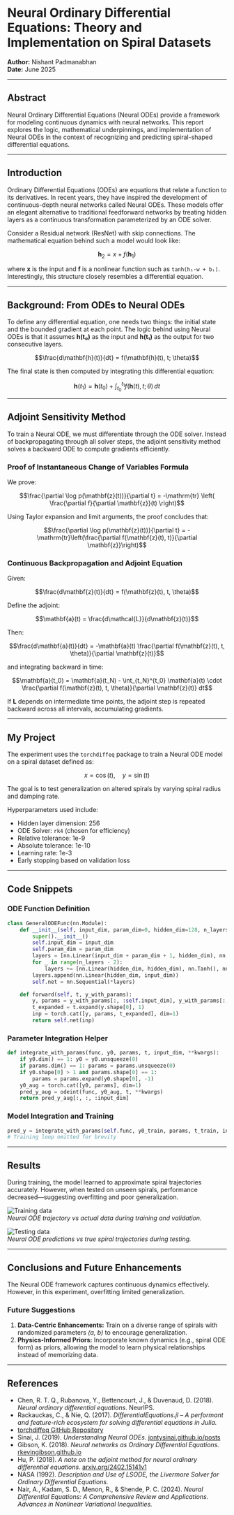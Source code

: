 # Neural Ordinary Differential Equations: Theory and Implementation on Spiral Datasets

**Author:** Nishant Padmanabhan  
**Date:** June 2025

---

## Abstract
Neural Ordinary Differential Equations (Neural ODEs) provide a framework for modeling continuous dynamics with neural networks. This report explores the logic, mathematical underpinnings, and implementation of Neural ODEs in the context of recognizing and predicting spiral-shaped differential equations.

---

## Introduction
Ordinary Differential Equations (ODEs) are equations that relate a function to its derivatives. In recent years, they have inspired the development of continuous-depth neural networks called Neural ODEs. These models offer an elegant alternative to traditional feedforward networks by treating hidden layers as a continuous transformation parameterized by an ODE solver.

Consider a Residual network (ResNet) with skip connections. The mathematical equation behind such a model would look like:

```math
\mathbf{h}_2 = x + f(\mathbf{h}_1)
```

where **x** is the input and **f** is a nonlinear function such as `tanh(h₁·w + bᵢ)`. Interestingly, this structure closely resembles a differential equation.

---

## Background: From ODEs to Neural ODEs
To define any differential equation, one needs two things: the initial state and the bounded gradient at each point. The logic behind using Neural ODEs is that it assumes **h(t₀)** as the input and **h(t₁)** as the output for two consecutive layers.

```math
\frac{d\mathbf{h}(t)}{dt} = f(\mathbf{h}(t), t; \theta)
```

The final state is then computed by integrating this differential equation:

```math
\mathbf{h}(t_1) = \mathbf{h}(t_0) + \int_{t_0}^{t_1} f(\mathbf{h}(t), t; \theta)\,dt
```

---

## Adjoint Sensitivity Method
To train a Neural ODE, we must differentiate through the ODE solver. Instead of backpropagating through all solver steps, the adjoint sensitivity method solves a backward ODE to compute gradients efficiently.

### Proof of Instantaneous Change of Variables Formula
We prove:

```math
\frac{\partial \log p(\mathbf{z}(t))}{\partial t} = -\mathrm{tr} \left( \frac{\partial f}{\partial \mathbf{z}}(t) \right)
```

Using Taylor expansion and limit arguments, the proof concludes that:

```math
\frac{\partial \log p(\mathbf{z}(t))}{\partial t} = -\mathrm{tr}\left(\frac{\partial f(\mathbf{z}(t), t)}{\partial \mathbf{z}}\right)
```

### Continuous Backpropagation and Adjoint Equation
Given:

```math
\frac{d\mathbf{z}(t)}{dt} = f(\mathbf{z}(t), t, \theta)
```

Define the adjoint:

```math
\mathbf{a}(t) = \frac{d\mathcal{L}}{d\mathbf{z}(t)}
```

Then:

```math
\frac{d\mathbf{a}(t)}{dt} = -\mathbf{a}(t) \frac{\partial f(\mathbf{z}(t), t, \theta)}{\partial \mathbf{z}(t)}
```

and integrating backward in time:

```math
\mathbf{a}(t_0) = \mathbf{a}(t_N) - \int_{t_N}^{t_0} \mathbf{a}(t) \cdot \frac{\partial f(\mathbf{z}(t), t, \theta)}{\partial \mathbf{z}(t)} dt
```

If **L** depends on intermediate time points, the adjoint step is repeated backward across all intervals, accumulating gradients.

---

## My Project
The experiment uses the `torchdiffeq` package to train a Neural ODE model on a spiral dataset defined as:

```math
x = \cos(t), \quad y = \sin(t)
```

The goal is to test generalization on altered spirals by varying spiral radius and damping rate.

Hyperparameters used include:  
- Hidden layer dimension: 256  
- ODE Solver: `rk4` (chosen for efficiency)  
- Relative tolerance: 1e-9  
- Absolute tolerance: 1e-10  
- Learning rate: 1e-3  
- Early stopping based on validation loss

---

## Code Snippets

### ODE Function Definition
```python
class GeneralODEFunc(nn.Module):
    def __init__(self, input_dim, param_dim=0, hidden_dim=128, n_layers=3):
        super().__init__()
        self.input_dim = input_dim
        self.param_dim = param_dim
        layers = [nn.Linear(input_dim + param_dim + 1, hidden_dim), nn.Tanh(), nn.Dropout(0.1)]
        for _ in range(n_layers - 2):
            layers += [nn.Linear(hidden_dim, hidden_dim), nn.Tanh(), nn.Dropout(0.1)]
        layers.append(nn.Linear(hidden_dim, input_dim))
        self.net = nn.Sequential(*layers)

    def forward(self, t, y_with_params):
        y, params = y_with_params[:, :self.input_dim], y_with_params[:, self.input_dim:]
        t_expanded = t.expand(y.shape[0], 1)
        inp = torch.cat([y, params, t_expanded], dim=1)
        return self.net(inp)
```

### Parameter Integration Helper
```python
def integrate_with_params(func, y0, params, t, input_dim, **kwargs):
    if y0.dim() == 1: y0 = y0.unsqueeze(0)
    if params.dim() == 1: params = params.unsqueeze(0)
    if y0.shape[0] > 1 and params.shape[0] == 1:
        params = params.expand(y0.shape[0], -1)
    y0_aug = torch.cat([y0, params], dim=1)
    pred_y_aug = odeint(func, y0_aug, t, **kwargs)
    return pred_y_aug[:, :, :input_dim]
```

### Model Integration and Training
```python
pred_y = integrate_with_params(self.func, y0_train, params, t_train, input_dim, ...)
# Training loop omitted for brevity
```

---

## Results
During training, the model learned to approximate spiral trajectories accurately. However, when tested on unseen spirals, performance decreased—suggesting overfitting and poor generalization.

![Training data]("Assets/Training_data.png")  
*Neural ODE trajectory vs actual data during training and validation.*

![Testing data]("Assets/Testing_data.png")  
*Neural ODE predictions vs true spiral trajectories during testing.*

---

## Conclusions and Future Enhancements
The Neural ODE framework captures continuous dynamics effectively. However, in this experiment, overfitting limited generalization.

### Future Suggestions
1. **Data-Centric Enhancements:** Train on a diverse range of spirals with randomized parameters *(a, b)* to encourage generalization.  
2. **Physics-Informed Priors:** Incorporate known dynamics (e.g., spiral ODE form) as priors, allowing the model to learn physical relationships instead of memorizing data.

---

## References
- Chen, R. T. Q., Rubanova, Y., Bettencourt, J., & Duvenaud, D. (2018). *Neural ordinary differential equations*. NeurIPS.  
- Rackauckas, C., & Nie, Q. (2017). *DifferentialEquations.jl – A performant and feature-rich ecosystem for solving differential equations in Julia.*  
- [torchdiffeq GitHub Repository](https://github.com/rtqichen/torchdiffeq)  
- Sinai, J. (2019). *Understanding Neural ODEs.* [jontysinai.github.io/posts](https://jontysinai.github.io/posts)  
- Gibson, K. (2018). *Neural networks as Ordinary Differential Equations.* [rkevingibson.github.io](https://rkevingibson.github.io/)  
- Hu, P. (2018). *A note on the adjoint method for neural ordinary differential equations.* [arxiv.org/2402.15141v1](https://arxiv.org/2402.15141v1)  
- NASA (1992). *Description and Use of LSODE, the Livermore Solver for Ordinary Differential Equations.*  
- Nair, A., Kadam, S. D., Menon, R., & Shende, P. C. (2024). *Neural Differential Equations: A Comprehensive Review and Applications.* *Advances in Nonlinear Variational Inequalities.*
